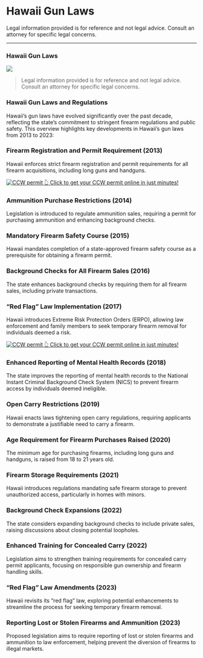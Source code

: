 # Hawaii Gun Laws

Legal information provided is for reference and not legal advice. Consult an attorney for specific legal concerns. 

* * *

### Hawaii Gun Laws

![](https://cdn-images-1.medium.com/max/1200/1*yL5UYpO_lArIkERnOl6InQ.png)

> Legal information provided is for reference and not legal advice. Consult an attorney for specific legal concerns.

### Hawaii Gun Laws and Regulations

Hawaii’s gun laws have evolved significantly over the past decade, reflecting the state’s commitment to stringent firearm regulations and public safety. This overview highlights key developments in Hawaii’s gun laws from 2013 to 2023:

### Firearm Registration and Permit Requirement (2013)

Hawaii enforces strict firearm registration and permit requirements for all firearm acquisitions, including long guns and handguns.

<a href="https://serp.ly/ccw">
<div>
    <img src="https://cdn-images-1.medium.com/max/1200/1*aCmvRhaa5Xjz4zDZxHzAjg.png" alt="CCW permit">
    👆 Click to get your CCW permit online in just minutes!
</div>
</a>

### Ammunition Purchase Restrictions (2014)

Legislation is introduced to regulate ammunition sales, requiring a permit for purchasing ammunition and enhancing background checks.

### Mandatory Firearm Safety Course (2015)

Hawaii mandates completion of a state-approved firearm safety course as a prerequisite for obtaining a firearm permit.

### Background Checks for All Firearm Sales (2016)

The state enhances background checks by requiring them for all firearm sales, including private transactions.

### “Red Flag” Law Implementation (2017)

Hawaii introduces Extreme Risk Protection Orders (ERPO), allowing law enforcement and family members to seek temporary firearm removal for individuals deemed a risk.


<a href="https://serp.ly/ccw">
<div>
    <img src="https://cdn-images-1.medium.com/max/1200/1*TMCVgNoKp2NAtvLSAMkaJg.png" alt="CCW permit">
    👆 Click to get your CCW permit online in just minutes!
</div>
</a>


### Enhanced Reporting of Mental Health Records (2018)

The state improves the reporting of mental health records to the National Instant Criminal Background Check System (NICS) to prevent firearm access by individuals deemed ineligible.

### Open Carry Restrictions (2019)

Hawaii enacts laws tightening open carry regulations, requiring applicants to demonstrate a justifiable need to carry a firearm.

### Age Requirement for Firearm Purchases Raised (2020)

The minimum age for purchasing firearms, including long guns and handguns, is raised from 18 to 21 years old.

### Firearm Storage Requirements (2021)

Hawaii introduces regulations mandating safe firearm storage to prevent unauthorized access, particularly in homes with minors.



### Background Check Expansions (2022)

The state considers expanding background checks to include private sales, raising discussions about closing potential loopholes.

### Enhanced Training for Concealed Carry (2022)

Legislation aims to strengthen training requirements for concealed carry permit applicants, focusing on responsible gun ownership and firearm handling skills.

### “Red Flag” Law Amendments (2023)

Hawaii revisits its “red flag” law, exploring potential enhancements to streamline the process for seeking temporary firearm removal.

### Reporting Lost or Stolen Firearms and Ammunition (2023)

Proposed legislation aims to require reporting of lost or stolen firearms and ammunition to law enforcement, helping prevent the diversion of firearms to illegal markets.

